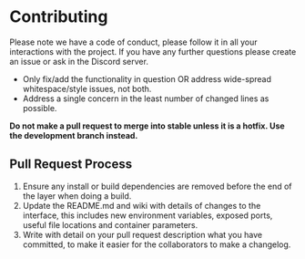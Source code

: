 # Contributing 

Please note we have a code of conduct, please follow it in all your interactions with the project. If you have any further questions please create an issue or ask in the Discord server.

- Only fix/add the functionality in question OR address wide-spread whitespace/style issues, not both.
- Address a single concern in the least number of changed lines as possible.

**Do not make a pull request to merge into stable unless it is a hotfix. Use the development branch instead.**

## Pull Request Process

1. Ensure any install or build dependencies are removed before the end of the layer when doing a 
   build.
2. Update the README.md and wiki with details of changes to the interface, this includes new environment 
   variables, exposed ports, useful file locations and container parameters.
3. Write with detail on your pull request description what you have committed, to make it easier for the collaborators to make a changelog.
